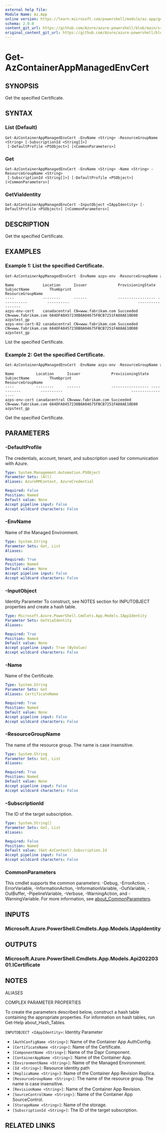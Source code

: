 ```yaml
---
external help file: 
Module Name: Az.App
online version: https://learn.microsoft.com/powershell/module/az.app/get-azcontainerappmanagedenvcert
schema: 2.0.0
content_git_url: https://github.com/Azure/azure-powershell/blob/main/src/App/help/Get-AzContainerAppManagedEnvCert.md
original_content_git_url: https://github.com/Azure/azure-powershell/blob/main/src/App/help/Get-AzContainerAppManagedEnvCert.md
---
```


# Get-AzContainerAppManagedEnvCert

## SYNOPSIS
Get the specified Certificate.

## SYNTAX

### List (Default)
```
Get-AzContainerAppManagedEnvCert -EnvName <String> -ResourceGroupName <String> [-SubscriptionId <String[]>]
 [-DefaultProfile <PSObject>] [<CommonParameters>]
```

### Get
```
Get-AzContainerAppManagedEnvCert -EnvName <String> -Name <String> -ResourceGroupName <String>
 [-SubscriptionId <String[]>] [-DefaultProfile <PSObject>] [<CommonParameters>]
```

### GetViaIdentity
```
Get-AzContainerAppManagedEnvCert -InputObject <IAppIdentity> [-DefaultProfile <PSObject>] [<CommonParameters>]
```

## DESCRIPTION
Get the specified Certificate.

## EXAMPLES

### Example 1: List the specified Certificate.
```powershell
Get-AzContainerAppManagedEnvCert -EnvName azps-env -ResourceGroupName azpstest_gp
```

```output
Name             Location      Issuer              ProvisioningState SubjectName         Thumbprint                               ResourceGroupName
----             --------      ------              ----------------- -----------         ----------                               -----------------
azps-env-cert    canadacentral CN=www.fabrikam.com Succeeded         CN=www.fabrikam.com 684DFA8457230B8A04675FBCB7251FA88AE10D80 azpstest_gp
azps-env-cert-02 canadacentral CN=www.fabrikam.com Succeeded         CN=www.fabrikam.com 684DFA8457230B8A04675FBCB7251FA88AE10D80 azpstest_gp
```

List the specified Certificate.

### Example 2: Get the specified Certificate.
```powershell
Get-AzContainerAppManagedEnvCert -EnvName azps-env -ResourceGroupName azpstest_gp -Name azps-env-cert
```

```output
Name          Location      Issuer              ProvisioningState SubjectName         Thumbprint                               ResourceGroupName
----          --------      ------              ----------------- -----------         ----------                               -----------------
azps-env-cert canadacentral CN=www.fabrikam.com Succeeded         CN=www.fabrikam.com 684DFA8457230B8A04675FBCB7251FA88AE10D80 azpstest_gp
```

Get the specified Certificate.

## PARAMETERS

### -DefaultProfile
The credentials, account, tenant, and subscription used for communication with Azure.

```yaml
Type: System.Management.Automation.PSObject
Parameter Sets: (All)
Aliases: AzureRMContext, AzureCredential

Required: False
Position: Named
Default value: None
Accept pipeline input: False
Accept wildcard characters: False
```

### -EnvName
Name of the Managed Environment.

```yaml
Type: System.String
Parameter Sets: Get, List
Aliases:

Required: True
Position: Named
Default value: None
Accept pipeline input: False
Accept wildcard characters: False
```

### -InputObject
Identity Parameter
To construct, see NOTES section for INPUTOBJECT properties and create a hash table.

```yaml
Type: Microsoft.Azure.PowerShell.Cmdlets.App.Models.IAppIdentity
Parameter Sets: GetViaIdentity
Aliases:

Required: True
Position: Named
Default value: None
Accept pipeline input: True (ByValue)
Accept wildcard characters: False
```

### -Name
Name of the Certificate.

```yaml
Type: System.String
Parameter Sets: Get
Aliases: CertificateName

Required: True
Position: Named
Default value: None
Accept pipeline input: False
Accept wildcard characters: False
```

### -ResourceGroupName
The name of the resource group.
The name is case insensitive.

```yaml
Type: System.String
Parameter Sets: Get, List
Aliases:

Required: True
Position: Named
Default value: None
Accept pipeline input: False
Accept wildcard characters: False
```

### -SubscriptionId
The ID of the target subscription.

```yaml
Type: System.String[]
Parameter Sets: Get, List
Aliases:

Required: False
Position: Named
Default value: (Get-AzContext).Subscription.Id
Accept pipeline input: False
Accept wildcard characters: False
```

### CommonParameters
This cmdlet supports the common parameters: -Debug, -ErrorAction, -ErrorVariable, -InformationAction, -InformationVariable, -OutVariable, -OutBuffer, -PipelineVariable, -Verbose, -WarningAction, and -WarningVariable. For more information, see [about_CommonParameters](http://go.microsoft.com/fwlink/?LinkID=113216).

## INPUTS

### Microsoft.Azure.PowerShell.Cmdlets.App.Models.IAppIdentity

## OUTPUTS

### Microsoft.Azure.PowerShell.Cmdlets.App.Models.Api20220301.ICertificate

## NOTES

ALIASES

COMPLEX PARAMETER PROPERTIES

To create the parameters described below, construct a hash table containing the appropriate properties. For information on hash tables, run Get-Help about_Hash_Tables.


`INPUTOBJECT <IAppIdentity>`: Identity Parameter
  - `[AuthConfigName <String>]`: Name of the Container App AuthConfig.
  - `[CertificateName <String>]`: Name of the Certificate.
  - `[ComponentName <String>]`: Name of the Dapr Component.
  - `[ContainerAppName <String>]`: Name of the Container App.
  - `[EnvironmentName <String>]`: Name of the Managed Environment.
  - `[Id <String>]`: Resource identity path
  - `[ReplicaName <String>]`: Name of the Container App Revision Replica.
  - `[ResourceGroupName <String>]`: The name of the resource group. The name is case insensitive.
  - `[RevisionName <String>]`: Name of the Container App Revision.
  - `[SourceControlName <String>]`: Name of the Container App SourceControl.
  - `[StorageName <String>]`: Name of the storage.
  - `[SubscriptionId <String>]`: The ID of the target subscription.

## RELATED LINKS

